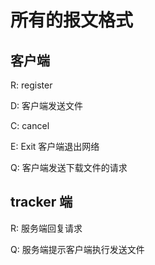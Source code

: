 # 所有的报文格式
## 客户端
R: register

D: 客户端发送文件

C: cancel

E: Exit 客户端退出网络

Q: 客户端发送下载文件的请求

## tracker 端
R: 服务端回复请求 

Q: 服务端提示客户端执行发送文件